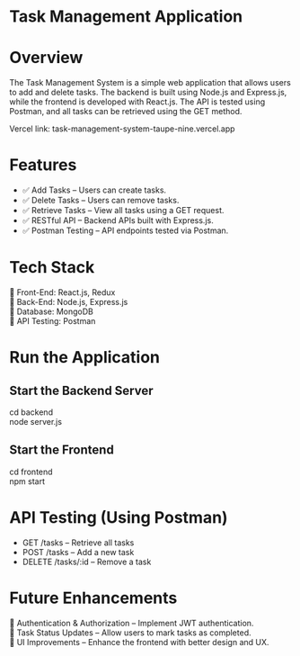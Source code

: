 # Task Management Application
# Overview
The Task Management System is a simple web application that allows users to add and delete tasks. The backend is built using Node.js and Express.js, while the frontend is developed with React.js. The API is tested using Postman, and all tasks can be retrieved using the GET method.

Vercel link: task-management-system-taupe-nine.vercel.app

# Features
- ✅ Add Tasks – Users can create tasks.
- ✅ Delete Tasks – Users can remove tasks.
- ✅ Retrieve Tasks – View all tasks using a GET request.
- ✅ RESTful API – Backend APIs built with Express.js.
- ✅ Postman Testing – API endpoints tested via Postman.

# Tech Stack
 🔹 Front-End: React.js, Redux
 <br>
 🔹 Back-End: Node.js, Express.js
 <br>
 🔹 Database: MongoDB 
 <br>
 🔹 API Testing: Postman

# Run the Application
## Start the Backend Server
cd backend
<br>
node server.js

## Start the Frontend
cd frontend
<br>
npm start

# API Testing (Using Postman)
 * GET /tasks – Retrieve all tasks
 * POST /tasks – Add a new task
 * DELETE /tasks/:id – Remove a task

# Future Enhancements
🚀 Authentication & Authorization – Implement JWT authentication.
<br>
🚀 Task Status Updates – Allow users to mark tasks as completed.
<br>
🚀 UI Improvements – Enhance the frontend with better design and UX.
